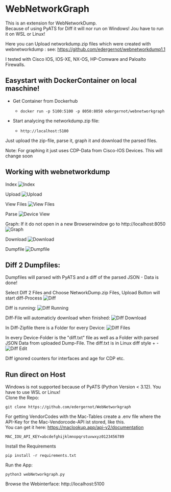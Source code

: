 # WebNetworkGraph
This is an extension for WebNetworkDump.<br>
Because of using PyATS for Diff it will nor run on Windows! Jou have to run it on WSL or Linux!

Here you can Upload networkdump.zip files which were created with webnetworkdump : see: https://github.com/edergernot/webnetworkdump1.1 

I tested with Cisco IOS, IOS-XE, NX-OS, HP-Comware and Paloalto Firewalls.



## Easystart with DockerContainer on local maschine!

- Get Container from Dockerhub
  - ```docker run -p 5100:5100 -p 8050:8050 edergernot/webnetworkgraph```

- Start analycing the networkdump.zip file: 
  - ```http://localhost:5100```

Just upload the zip-file, parse it, graph it and download the parsed files.

Note: For graphing it just uses CDP-Data from Cisco-IOS Devices. This will change soon


## Working with webnetworkdump

Index
![Index](images/Index.png)

Upload
![Upload](images/Upload.png)

View Files
![View Files](images/ViewFiles.png)

Parse
![Device View](images/Parse.png)

Graph: If it do not open in a new Browserwindow go to http://localhost:8050
![Graph](images/Graph.png)

Download
![Download](images/download.png)

Dumpfile
![Dumpfile](images/Filecontext.png)


## Diff 2 Dumpfiles:
Dumpfiles will parsed with PyATS and a diff of the parsed JSON - Data is done!

Select Diff 2 Files and Choose NetworkDump.zip Files, Upload Button will start diff-Process
![Diff](images/Diff.png)

Diff is running:
![Diff Running](images/Diff_Running.png)

Diff-File will automaticly download when finished:
![Diff Download](images/Diff_Downloads.png)

In Diff-Zipfile there is a Folder for every Device:
![Diff Files](images/Diff_files.png)

In every Device-Folder is the "diff.txt" file as well as a Folder with parsed JSON Data from uploaded Dump-File.
The diff.txt is in Linux diff style + - 
![Diff Edit](images/diff_edit.png)

Diff ignored counters for interfaces and age for CDP etc.

## Run direct on Host
Windows is not supported because of PyATS (Python Version < 3.12). You have to use WSL or Linux!<br>
Clone the Repo:

```git clone https://github.com/edergernot/WebNetworkgraph```

For getting VendorCodes with the Mac-Tables create a .env file where the API-Key for the Mac-Vendorcode-API ist stored, like this. <br>
You can get it here: https://maclookup.app/api-v2/documentation

```MAC_IOU_API_KEY=abcdefghijklmnopqrstuvwxyz0123456789```

Install the Requirements

```pip install -r requirements.txt```

Run the App:

```python3 webNetworkgraph.py```

Browse the Webinterface:
http://localhost:5100